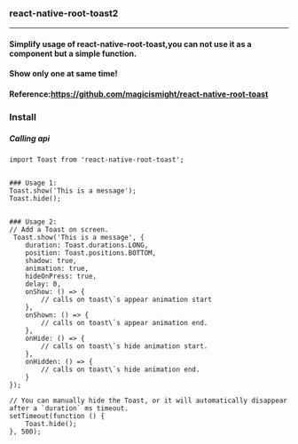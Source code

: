  ### react-native-root-toast2

-----------------------
 
 #### Simplify usage of react-native-root-toast,you can not use  it as a component but a simple function.
 #### Show only one at same time!
 #### Reference:https://github.com/magicismight/react-native-root-toast
 
 ### Install
 
##### **Calling api**

```
import Toast from 'react-native-root-toast';


### Usage 1:
Toast.show('This is a message');
Toast.hide();


### Usage 2:
// Add a Toast on screen.
 Toast.show('This is a message', {
    duration: Toast.durations.LONG,
    position: Toast.positions.BOTTOM,
    shadow: true,
    animation: true,
    hideOnPress: true,
    delay: 0,
    onShow: () => {
        // calls on toast\`s appear animation start
    },
    onShown: () => {
        // calls on toast\`s appear animation end.
    },
    onHide: () => {
        // calls on toast\`s hide animation start.
    },
    onHidden: () => {
        // calls on toast\`s hide animation end.
    }
});

// You can manually hide the Toast, or it will automatically disappear after a `duration` ms timeout.
setTimeout(function () {
    Toast.hide();
}, 500);

